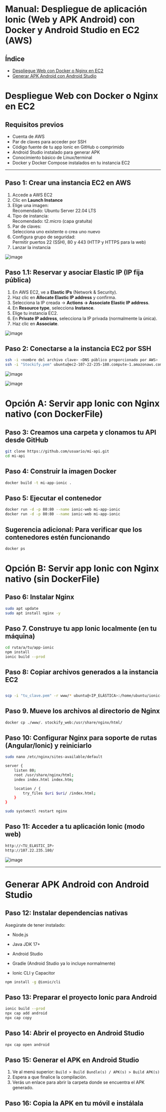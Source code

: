 # Manual: Despliegue de aplicación Ionic (Web y APK Android) con Docker y Android Studio en EC2 (AWS)

## Índice

- [Despliegue Web con Docker o Nginx en EC2](#despliegue-web-con-docker-o-nginx-en-ec2)
- [Generar APK Android con Android Studio](#generar-apk-android-con-android-studio)

# Despliegue Web con Docker o Nginx en EC2


## Requisitos previos

- Cuenta de AWS
- Par de claves para acceder por SSH
- Código fuente de tu app Ionic en GitHub o comprimido
- Android Studio instalado para generar APK
- Conocimiento básico de Linux/terminal
- Docker y Docker Compose instalados en tu instancia EC2

---

## Paso 1: Crear una instancia EC2 en AWS

1. Accede a AWS EC2  
2. Clic en **Launch Instance**  
3. Elige una imagen:  
   Recomendado: Ubuntu Server 22.04 LTS  
4. Tipo de instancia:  
   Recomendado: t2.micro (capa gratuita)  
5. Par de claves:  
   Selecciona uno existente o crea uno nuevo  
6. Configura grupo de seguridad:  
   Permitir puertos 22 (SSH), 80 y 443 (HTTP y HTTPS para la web)  
7. Lanzar la instancia  

![image](https://github.com/user-attachments/assets/ade07c4f-1ed8-4033-afad-25044761d03d)


## Paso 1.1: Reservar y asociar Elastic IP (IP fija pública)

1. En AWS EC2, ve a **Elastic IPs** (Network & Security).  
2. Haz clic en **Allocate Elastic IP address** y confirma.  
3. Selecciona la IP creada → **Actions → Associate Elastic IP address**.  
4. En **Resource type**, selecciona **Instance**.  
5. Elige tu instancia EC2.  
6. En **Private IP address**, selecciona la IP privada (normalmente la única).  
7. Haz clic en **Associate**.  

![image](https://github.com/user-attachments/assets/360b757d-22a3-4621-814b-c7a4a6978647)


## Paso 2: Conectarse a la instancia EC2 por SSH

```bash
ssh -i <nombre del archivo clave> <DNS público proporcionado por AWS>
ssh -i "Stockify.pem" ubuntu@ec2-107-22-235-180.compute-1.amazonaws.com
````

![image](https://github.com/user-attachments/assets/0a701ba8-156e-4170-a3ca-b11baa739ca9)

![image](https://github.com/user-attachments/assets/3d7b5391-6cc0-4b7a-a0b4-b7ed0b971eb6)

# Opción A: Servir app Ionic con Nginx nativo (con DockerFile)

## Paso 3: Creamos una carpeta y clonamos tu API desde GitHub
```bash
git clone https://github.com/usuario/mi-api.git
cd mi-api
```

## Paso 4: Construir la imagen Docker
```bash
docker build -t mi-app-ionic .
```

## Paso 5: Ejecutar el contenedor
```bash
docker run -d -p 80:80 --name ionic-web mi-app-ionic
docker run -d -p 80:80 --name ionic-web mi-app-ionic
```

## Sugerencia adicional: Para verificar que los contenedores estén funcionando
```bash
docker ps
```

# Opción B: Servir app Ionic con Nginx nativo (sin DockerFile)

## Paso 6: Instalar Nginx

```bash
sudo apt update
sudo apt install nginx -y
```

## Paso 7. Construye tu app Ionic localmente (en tu máquina)
```bash
cd ruta/a/tu/app-ionic
npm install
ionic build --prod
```
## Paso 8: Copiar archivos generados a la instancia EC2
```bash

scp -i "tu_clave.pem" -r www/* ubuntu@<IP_ELÁSTICA>:/home/ubuntu/ionic-app
```


## Paso 9. Mueve los archivos al directorio de Nginx 
```bash
docker cp ./www/. stockify_web:/usr/share/nginx/html/
```

## Paso 10: Configurar Nginx para soporte de rutas (Angular/Ionic) y reiniciarlo
```bash
sudo nano /etc/nginx/sites-available/default
```
```bash
server {
    listen 80;
    root /usr/share/nginx/html;
    index index.html index.htm;

    location / {
        try_files $uri $uri/ /index.html;
    }
}
```
```bash
sudo systemctl restart nginx

```

## Paso 11: Acceder a tu aplicación Ionic (modo web)

```bash
http://<TU_ELASTIC_IP>
http://107.22.235.180/
```

![image](https://github.com/user-attachments/assets/996c2850-f9af-426b-8029-83a179266380)

---


# Generar APK Android con Android Studio

## Paso 12: Instalar dependencias nativas
Asegúrate de tener instalado:

- Node.js

- Java JDK 17+

- Android Studio

- Gradle (Android Studio ya lo incluye normalmente)

- Ionic CLI y Capacitor

```bash
npm install -g @ionic/cli
```

##  Paso 13: Preparar el proyecto Ionic para Android

```bash
ionic build --prod
npx cap add android
npx cap copy
```

##  Paso 14: Abrir el proyecto en Android Studio

```bash
npx cap open android
```

## Paso 15: Generar el APK en Android Studio

1. Ve al menú superior: `Build > Build Bundle(s) / APK(s) > Build APK(s)`
2. Espera a que finalice la compilación.
3. Verás un enlace para abrir la carpeta donde se encuentra el APK generado.

## Paso 16: Copia la APK en tu móvil e instálala


